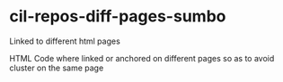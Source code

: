 # cil-repos-diff-pages-sumbo
Linked to different html pages 


HTML Code where linked or anchored on different pages so as to avoid cluster on the same page 
